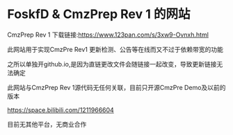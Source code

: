 # FoskfD & CmzPrep Rev 1 的网站
CmzPrep Rev 1 下载链接:https://www.123pan.com/s/3xw9-Ovnxh.html

此网站用于实现CmzPre Rev1 更新检测、公告等在线而又不过于依赖带宽的功能

之所以单独开github.io,是因为直链更改文件会随链接一起改变，导致更新链接无法确定

此网站与CmzPrep Rev 1源代码无任何关联，目前只开源CmzPre Demo及以前的版本

https://space.bilibili.com/1211966604

目前无其他平台，无商业合作
